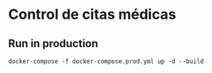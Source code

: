 # Control de citas médicas

## Run in production
`docker-compose -f docker-compose.prod.yml up -d --build`
